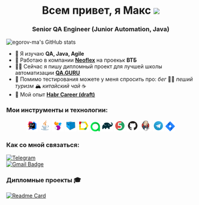 <h1 align="center">Всем привет, я Макс
<img src="https://github.com/blackcater/blackcater/raw/main/images/Hi.gif" height="32"/></h1>
<h3 align="center">Senior QA Engineer (Junior Automation, Java)</h3>

![egorov-ma's GitHub stats](https://github-readme-stats.vercel.app/api?username=egorov-ma&show_icons=true&bg_color=00000000)

- 🌱 Я изучаю **QA, Java, Agile**
- 💼 Работаю в компании [**Neoflex**](https://www.neoflex.ru/) на проекьк **ВТБ**
- 🧑‍💻 Сейчас я пишу дипломный проект для лучшей школы автоматизации [**QA.GURU**](https://qa.guru/)
- 💬 Помимо тестирования можете у меня спросить про: *бег* 🏃‍♂️ *пеший туризм* 🏔️ *китайский чай* ☕
- 📄 Мой опыт [**Habr Career (draft)**](https://career.habr.com/)


### Мои инструменты и технологии:

<p align="center">
<img width="6%" title="IntelliJ IDEA" src="media/logo/Intelij_IDEA.svg">
<img width="6%" title="Java" src="media/logo/Java.svg">
<img width="6%" title="Selenide" src="media/logo/Selenide.svg">
<img width="6%" title="Selenoid" src="media/logo/Selenoid.svg">
<img width="6%" title="Allure Report" src="media/logo/Allure_Report.svg">
<img width="5%" title="Allure TestOps" src="media/logo/AllureTestOps.svg">
<img width="6%" title="Gradle" src="media/logo/Gradle.svg">
<img width="6%" title="JUnit5" src="media/logo/JUnit5.svg">
<img width="6%" title="GitHub" src="media/logo/GitHub.svg">
<img width="6%" title="Jenkins" src="media/logo/Jenkins.svg">
<img width="6%" title="Telegram" src="media/logo/Telegram.svg">
<img width="5%" title="Jira" src="media/logo/Jira.svg">
</p>

### Как со мной связаться:

[![Telegram](https://img.shields.io/badge/@egorovma-26A5E4?style=flat&logo=telegram&logoColor=white)](https://t.me/egorovma)
</a> </br>
<a href="mailto:link@egorovma.ru">
<img src="https://img.shields.io/badge/Yandex-red?style=for-the-badge&logo=yandex&logoColor=white" alt="Gmail Badge"/>
</a>

### Дипломные проекты 🎓

[![Readme Card](https://github-readme-stats.vercel.app/api/pin/?username=egorov-ma&repo=sport-marafon-tests)](https://github.com/egorov-ma/sport-marafon-tests)















